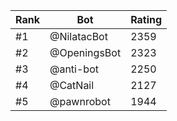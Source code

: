 Rank|Bot|Rating
---|---|---
#1|@NilatacBot|2359
#2|@OpeningsBot|2323
#3|@anti-bot|2250
#4|@CatNail|2127
#5|@pawnrobot|1944
